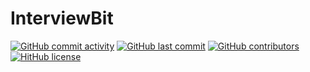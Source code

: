 # InterviewBit

[![GitHub commit activity](https://img.shields.io/github/commit-activity/m/elinus/InterviewBit?style=for-the-badge)](#)
[![GitHub last commit](https://img.shields.io/github/last-commit/elinus/InterviewBit?style=for-the-badge)](#)
[![GitHub contributors](https://img.shields.io/github/contributors/elinus/InterviewBit?style=for-the-badge)](#)
[![HitHub license](https://img.shields.io/github/license/elinus/InterviewBit?style=for-the-badge)](#)
